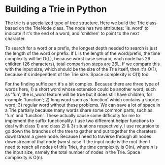 # Building a Trie in Python

The trie is a specialized type of tree structure. Here we build the Trie class based on the TrieNode class. The node has two attributes: 'is_word' to indicate if it's the end of a word, and 'children' to point to the next character. 

To search for a word or a prefix, the longest depth needed to search is just the length of the word or prefix. If L is the length of the word/prefix, the time complexity will be O(L), because worst case senario, each node has 26 children (26 characters), total comparison steps are 26L. If we compare this with the input size, which should be the size of the Trie itself, then it's O(1), because it's independent of the Trie size. Space complexity is O(1) too. 

For the finding suffix part it's a bit complex. Because there are three type of words here, 1) a short word whose extension could be another word, such as 'fun', the is_word feature will be true but it does still have children, for example 'function'; 2) long word such as 'function' which contains a shorter word; 3) regular word without these problems. We can save a lot of space in a Trie partially because many words share some common parts, such as 'fun' and 'function'. These actually cause some difficulty for me to implement the suffix functionality. I use two diffenrent helper functions to deal with class 1) and class 2) & 3) situations respectively. I use recursion to go down the branches of the tree to gather and put together the charaters downstream a given node. Because I need to traverse through all nodes downstream of that node (worst case if the input node is the root then I need to reach all nodes of this Trie), the time complexity is O(n), where n is the input size, namely the total number of nodes in the Trie. Space complexity is O(n).

